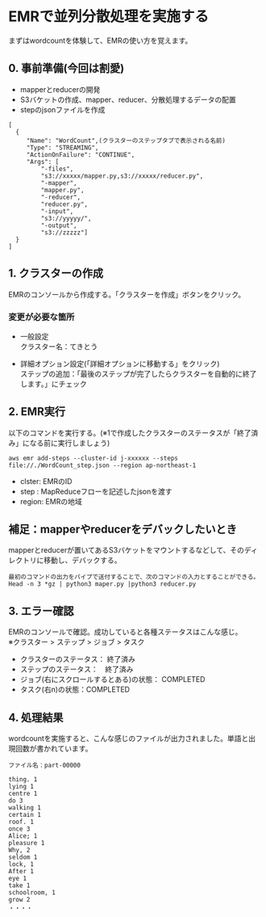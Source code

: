 # EMRで並列分散処理を実施する  
まずはwordcountを体験して、EMRの使い方を覚えます。  

## 0. 事前準備(今回は割愛)  
- mapperとreducerの開発    
- S3バケットの作成、mapper、reducer、分散処理するデータの配置  
- stepのjsonファイルを作成
```
[
  {
     "Name": "WordCount",(クラスターのステップタブで表示される名前)
     "Type": "STREAMING",
     "ActionOnFailure": "CONTINUE",
     "Args": [
         "-files",
         "s3://xxxxx/mapper.py,s3://xxxxx/reducer.py",
         "-mapper",
         "mapper.py",
         "-reducer",
         "reducer.py",
         "-input",
         "s3://yyyyy/",
         "-output",
         "s3://zzzzz"]
  }
]
``` 


## 1. クラスターの作成  
EMRのコンソールから作成する。「クラスターを作成」ボタンをクリック。  

### 変更が必要な箇所  
- 一般設定  
クラスター名：てきとう  

- 詳細オプション設定(「詳細オプションに移動する」をクリック)  
ステップの追加：「最後のステップが完了したらクラスターを自動的に終了します。」にチェック  

## 2. EMR実行  
以下のコマンドを実行する。(※1で作成したクラスターのステータスが「終了済み」になる前に実行しましょう)  
```
aws emr add-steps --cluster-id j-xxxxxx --steps file://./WordCount_step.json --region ap-northeast-1
```
- clster: EMRのID
- step   : MapReduceフローを記述したjsonを渡す
- region: EMRの地域  

## 補足：mapperやreducerをデバックしたいとき  
mapperとreducerが置いてあるS3バケットをマウントするなどして、そのディレクトリに移動し、デバックする。  
```
最初のコマンドの出力をパイプで送付することで、次のコマンドの入力とすることができる。
Head -n 3 *gz | python3 maper.py |python3 reducer.py 
```

## 3. エラー確認  
EMRのコンソールで確認。成功していると各種ステータスはこんな感じ。  
※クラスター > ステップ > ジョブ > タスク  

- クラスターのステータス： 終了済み  
- ステップのステータス：　終了済み  
- ジョブ(右にスクロールするとある)の状態： COMPLETED  
- タスク(右n)の状態：COMPLETED  

## 4. 処理結果  
wordcountを実施すると、こんな感じのファイルが出力されました。単語と出現回数が書かれています。  
```
ファイル名：part-00000

thing. 1	
lying 1	
centre 1	
do 3	
walking 1	
certain 1	
roof. 1	
once 3	
Alice; 1	
pleasure 1	
Why, 2	
seldom 1	
lock, 1	
After 1	
eye 1	
take 1	
schoolroom, 1	
grow 2	
・・・・
```
